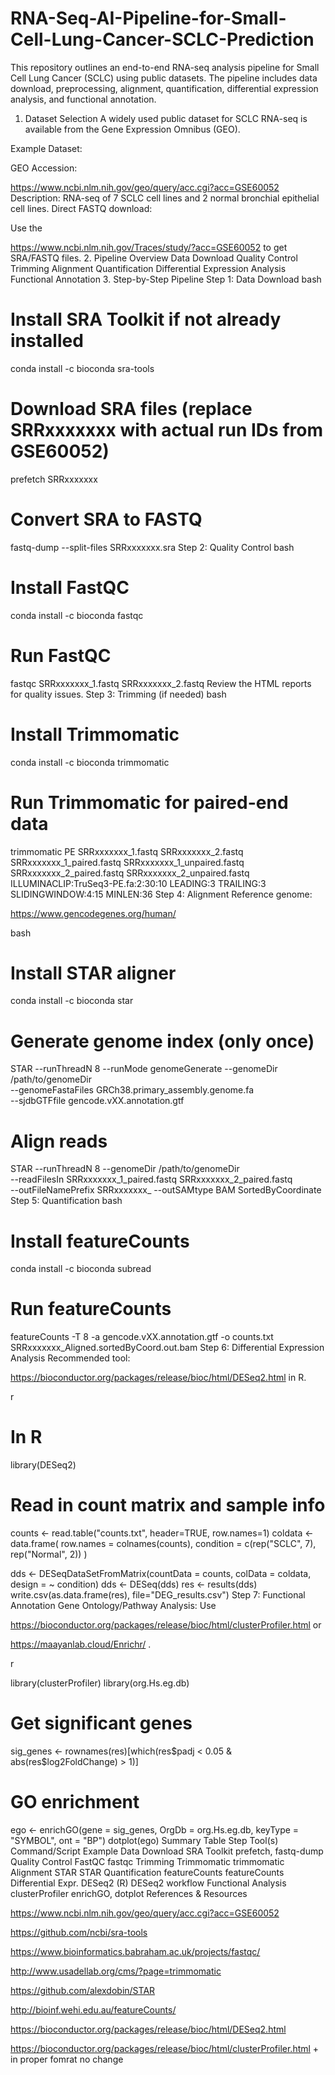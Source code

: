 # RNA-Seq-AI-Pipeline-for-Small-Cell-Lung-Cancer-SCLC-Prediction
This repository outlines an end-to-end RNA-seq analysis pipeline for Small Cell Lung Cancer (SCLC) using public datasets. The pipeline includes data download, preprocessing, alignment, quantification, differential expression analysis, and functional annotation.

1. Dataset Selection
A widely used public dataset for SCLC RNA-seq is available from the Gene Expression Omnibus (GEO).

Example Dataset:

GEO Accession: 

https://www.ncbi.nlm.nih.gov/geo/query/acc.cgi?acc=GSE60052
Description: RNA-seq of 7 SCLC cell lines and 2 normal bronchial epithelial cell lines.
Direct FASTQ download:

Use the 

https://www.ncbi.nlm.nih.gov/Traces/study/?acc=GSE60052
 to get SRA/FASTQ files.
2. Pipeline Overview
Data Download
Quality Control
Trimming
Alignment
Quantification
Differential Expression Analysis
Functional Annotation
3. Step-by-Step Pipeline
Step 1: Data Download
bash



# Install SRA Toolkit if not already installed
conda install -c bioconda sra-tools

# Download SRA files (replace SRRxxxxxxx with actual run IDs from GSE60052)
prefetch SRRxxxxxxx

# Convert SRA to FASTQ
fastq-dump --split-files SRRxxxxxxx.sra
Step 2: Quality Control
bash



# Install FastQC
conda install -c bioconda fastqc

# Run FastQC
fastqc SRRxxxxxxx_1.fastq SRRxxxxxxx_2.fastq
Review the HTML reports for quality issues.
Step 3: Trimming (if needed)
bash



# Install Trimmomatic
conda install -c bioconda trimmomatic

# Run Trimmomatic for paired-end data
trimmomatic PE SRRxxxxxxx_1.fastq SRRxxxxxxx_2.fastq \
  SRRxxxxxxx_1_paired.fastq SRRxxxxxxx_1_unpaired.fastq \
  SRRxxxxxxx_2_paired.fastq SRRxxxxxxx_2_unpaired.fastq \
  ILLUMINACLIP:TruSeq3-PE.fa:2:30:10 LEADING:3 TRAILING:3 SLIDINGWINDOW:4:15 MINLEN:36
Step 4: Alignment
Reference genome: 

https://www.gencodegenes.org/human/

bash



# Install STAR aligner
conda install -c bioconda star

# Generate genome index (only once)
STAR --runThreadN 8 --runMode genomeGenerate --genomeDir /path/to/genomeDir \
  --genomeFastaFiles GRCh38.primary_assembly.genome.fa \
  --sjdbGTFfile gencode.vXX.annotation.gtf

# Align reads
STAR --runThreadN 8 --genomeDir /path/to/genomeDir \
  --readFilesIn SRRxxxxxxx_1_paired.fastq SRRxxxxxxx_2_paired.fastq \
  --outFileNamePrefix SRRxxxxxxx_ --outSAMtype BAM SortedByCoordinate
Step 5: Quantification
bash



# Install featureCounts
conda install -c bioconda subread

# Run featureCounts
featureCounts -T 8 -a gencode.vXX.annotation.gtf -o counts.txt SRRxxxxxxx_Aligned.sortedByCoord.out.bam
Step 6: Differential Expression Analysis
Recommended tool: 

https://bioconductor.org/packages/release/bioc/html/DESeq2.html
 in R.

r



# In R
library(DESeq2)

# Read in count matrix and sample info
counts <- read.table("counts.txt", header=TRUE, row.names=1)
coldata <- data.frame(
  row.names = colnames(counts),
  condition = c(rep("SCLC", 7), rep("Normal", 2))
)

dds <- DESeqDataSetFromMatrix(countData = counts, colData = coldata, design = ~ condition)
dds <- DESeq(dds)
res <- results(dds)
write.csv(as.data.frame(res), file="DEG_results.csv")
Step 7: Functional Annotation
Gene Ontology/Pathway Analysis:
Use 

https://bioconductor.org/packages/release/bioc/html/clusterProfiler.html
 or 

https://maayanlab.cloud/Enrichr/
.

r



library(clusterProfiler)
library(org.Hs.eg.db)

# Get significant genes
sig_genes <- rownames(res)[which(res$padj < 0.05 & abs(res$log2FoldChange) > 1)]

# GO enrichment
ego <- enrichGO(gene = sig_genes, OrgDb = org.Hs.eg.db, keyType = "SYMBOL", ont = "BP")
dotplot(ego)
Summary Table
Step	Tool(s)	Command/Script Example
Data Download	SRA Toolkit	prefetch, fastq-dump
Quality Control	FastQC	fastqc
Trimming	Trimmomatic	trimmomatic
Alignment	STAR	STAR
Quantification	featureCounts	featureCounts
Differential Expr.	DESeq2 (R)	DESeq2 workflow
Functional Analysis	clusterProfiler	enrichGO, dotplot
References & Resources

https://www.ncbi.nlm.nih.gov/geo/query/acc.cgi?acc=GSE60052

https://github.com/ncbi/sra-tools

https://www.bioinformatics.babraham.ac.uk/projects/fastqc/

http://www.usadellab.org/cms/?page=trimmomatic

https://github.com/alexdobin/STAR

http://bioinf.wehi.edu.au/featureCounts/

https://bioconductor.org/packages/release/bioc/html/DESeq2.html

https://bioconductor.org/packages/release/bioc/html/clusterProfiler.html  + in proper fomrat no change

